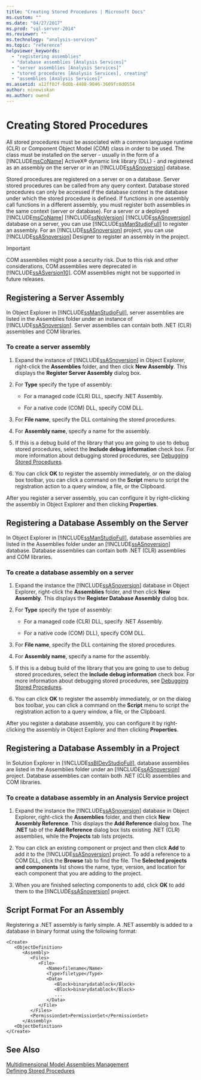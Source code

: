 ```yaml
---
title: "Creating Stored Procedures | Microsoft Docs"
ms.custom: ""
ms.date: "04/27/2017"
ms.prod: "sql-server-2014"
ms.reviewer: ""
ms.technology: "analysis-services"
ms.topic: "reference"
helpviewer_keywords: 
  - "registering assemblies"
  - "database assemblies [Analysis Services]"
  - "server assemblies [Analysis Services]"
  - "stored procedures [Analysis Services], creating"
  - "assemblies [Analysis Services]"
ms.assetid: a12ff02f-6d0b-4488-9846-3609fc0d0554
author: minewiskan
ms.author: owend
---
```

# Creating Stored Procedures
  All stored procedures must be associated with a common language runtime (CLR) or Component Object Model (COM) class in order to be used. The class must be installed on the server - usually in the form of a [!INCLUDE[msCoName](../../includes/msconame-md.md)] ActiveX® dynamic link library (DLL) - and registered as an assembly on the server or in an [!INCLUDE[ssASnoversion](../../includes/ssasnoversion-md.md)] database.  
  
 Stored procedures are registered on a server or on a database. Server stored procedures can be called from any query context. Database stored procedures can only be accessed if the database context is the database under which the stored procedure is defined. If functions in one assembly call functions in a different assembly, you must register both assemblies in the same context (server or database). For a server or a deployed [!INCLUDE[msCoName](../../includes/msconame-md.md)] [!INCLUDE[ssNoVersion](../../includes/ssnoversion-md.md)] [!INCLUDE[ssASnoversion](../../includes/ssasnoversion-md.md)] database on a server, you can use [!INCLUDE[ssManStudioFull](../../includes/ssmanstudiofull-md.md)] to register an assembly. For an [!INCLUDE[ssASnoversion](../../includes/ssasnoversion-md.md)] project, you can use [!INCLUDE[ssASnoversion](../../includes/ssasnoversion-md.md)] Designer to register an assembly in the project.  
  
> [!IMPORTANT]  
>  COM assemblies might pose a security risk. Due to this risk and other considerations, COM assemblies were deprecated in [!INCLUDE[ssASversion10](../../includes/ssasversion10-md.md)]. COM assemblies might not be supported in future releases.  
  
## Registering a Server Assembly  
 In Object Explorer in [!INCLUDE[ssManStudioFull](../../includes/ssmanstudiofull-md.md)], server assemblies are listed in the Assemblies folder under an instance of [!INCLUDE[ssASnoversion](../../includes/ssasnoversion-md.md)]. Server assemblies can contain both .NET (CLR) assemblies and COM libraries.  
  
### To create a server assembly  
  
1.  Expand the instance of [!INCLUDE[ssASnoversion](../../includes/ssasnoversion-md.md)] in Object Explorer, right-click the **Assemblies** folder, and then click **New Assembly**. This displays the **Register Server Assembly** dialog box.  
  
2.  For **Type** specify the type of assembly:  
  
    -   For a managed code (CLR) DLL, specify .NET Assembly.  
  
    -   For a native code (COM) DLL, specify COM DLL.  
  
3.  For **File name**, specify the DLL containing the stored procedures.  
  
4.  For **Assembly name**, specify a name for the assembly.  
  
5.  If this is a debug build of the library that you are going to use to debug stored procedures, select the **Include debug information** check box. For more information about debugging stored procedures, see [Debugging Stored Procedures](debugging-stored-procedures.md).  
  
6.  You can click **OK** to register the assembly immediately, or on the dialog box toolbar, you can click a command on the **Script** menu to script the registration action to a query window, a file, or the Clipboard.  
  
 After you register a server assembly, you can configure it by right-clicking the assembly in Object Explorer and then clicking **Properties**.  
  
## Registering a Database Assembly on the Server  
 In Object Explorer in [!INCLUDE[ssManStudioFull](../../includes/ssmanstudiofull-md.md)], database assemblies are listed in the Assemblies folder under an [!INCLUDE[ssASnoversion](../../includes/ssasnoversion-md.md)] database. Database assemblies can contain both .NET (CLR) assemblies and COM libraries.  
  
### To create a database assembly on a server  
  
1.  Expand the instance the [!INCLUDE[ssASnoversion](../../includes/ssasnoversion-md.md)] database in Object Explorer, right-click the **Assemblies** folder, and then click **New Assembly**. This displays the **Register Database Assembly** dialog box.  
  
2.  For **Type** specify the type of assembly:  
  
    -   For a managed code (CLR) DLL, specify .NET Assembly.  
  
    -   For a native code (COM) DLL), specify COM DLL.  
  
3.  For **File name**, specify the DLL containing the stored procedures.  
  
4.  For **Assembly name**, specify a name for the assembly.  
  
5.  If this is a debug build of the library that you are going to use to debug stored procedures, select the **Include debug information** check box. For more information about debugging stored procedures, see [Debugging Stored Procedures](debugging-stored-procedures.md).  
  
6.  You can click **OK** to register the assembly immediately, or on the dialog box toolbar, you can click a command on the **Script** menu to script the registration action to a query window, a file, or the Clipboard.  
  
 After you register a database assembly, you can configure it by right-clicking the assembly in Object Explorer and then clicking **Properties**.  
  
## Registering a Database Assembly in a Project  
 In Solution Explorer in [!INCLUDE[ssBIDevStudioFull](../../includes/ssbidevstudiofull-md.md)], database assemblies are listed in the Assemblies folder under an [!INCLUDE[ssASnoversion](../../includes/ssasnoversion-md.md)] project. Database assemblies can contain both .NET (CLR) assemblies and COM libraries.  
  
### To create a database assembly in an Analysis Service project  
  
1.  Expand the instance the [!INCLUDE[ssASnoversion](../../includes/ssasnoversion-md.md)] database in Object Explorer, right-click the **Assemblies** folder, and then click **New Assembly Reference**. This displays the **Add Reference** dialog box. The **.NET** tab of the **Add Reference** dialog box lists existing .NET (CLR) assemblies, while the **Projects** tab lists projects.  
  
2.  You can click an existing component or project and then click **Add** to add it to the [!INCLUDE[ssASnoversion](../../includes/ssasnoversion-md.md)] project. To add a reference to a COM DLL, click the **Browse** tab to find the file. The **Selected projects and components** list shows the name, type, version, and location for each component that you are adding to the project.  
  
3.  When you are finished selecting components to add, click **OK** to add them to the [!INCLUDE[ssASnoversion](../../includes/ssasnoversion-md.md)] project.  
  
## Script Format For an Assembly  
 Registering a .NET assembly is fairly simple. A .NET assembly is added to a database in binary format using the following format:  
  
```  
<Create>  
   <ObjectDefinition>  
      <Assembly>  
         <Files>  
            <File>  
               <Name>filename</Name>  
               <Type>filetype</Type>  
               <Data>  
                  <Block>binarydatablock</Block>  
                  <Block>binarydatablock</Block>  
                  ...  
               </Data>  
            </File>  
         </Files>  
         <PermissionSet>PermissionSet</PermissionSet>  
      </Assembly>  
   <ObjectDefinition>  
</Create>  
```  
  
## See Also  
 [Multidimensional Model Assemblies Management](../multidimensional-models/multidimensional-model-assemblies-management.md)   
 [Defining Stored Procedures](defining-stored-procedures.md)  
  
  
